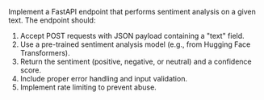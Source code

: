 Implement a FastAPI endpoint that performs sentiment analysis on a given text. The endpoint should:
1. Accept POST requests with JSON payload containing a "text" field.
2. Use a pre-trained sentiment analysis model (e.g., from Hugging Face Transformers).
3. Return the sentiment (positive, negative, or neutral) and a confidence score.
4. Include proper error handling and input validation.
5. Implement rate limiting to prevent abuse.